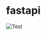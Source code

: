 # fastapi

![Test](https://github.com/eokwukwe/devevents/actions/workflows/test.yml/badge.svg?branch=fastapi)
